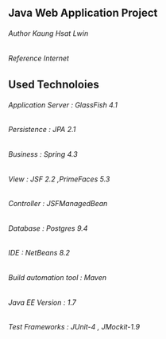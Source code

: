 ## Java Web Application Project
###### Author Kaung Hsat Lwin
###### Reference Internet

## Used Technoloies
###### Application Server : GlassFish 4.1
###### Persistence : JPA 2.1 
###### Business : Spring 4.3
###### View : JSF 2.2 ,PrimeFaces 5.3
###### Controller : JSFManagedBean 
###### Database : Postgres 9.4
###### IDE : NetBeans 8.2
###### Build automation tool : Maven
###### Java EE Version : 1.7
###### Test Frameworks : JUnit-4 , JMockit-1.9
